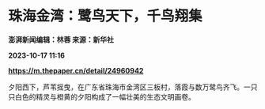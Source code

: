 # 珠海金湾：鹭鸟天下，千鸟翔集
**澎湃新闻编辑：林蓉 来源：新华社**

**2023-10-17 11:16**

**https://m.thepaper.cn/detail/24960942**

夕阳西下，芦苇摇曳，在广东省珠海市金湾区三板村，落霞与数万鹭鸟齐飞。一只只白色的精灵与橙黄的夕阳构成了一幅壮美的生态文明画卷。
